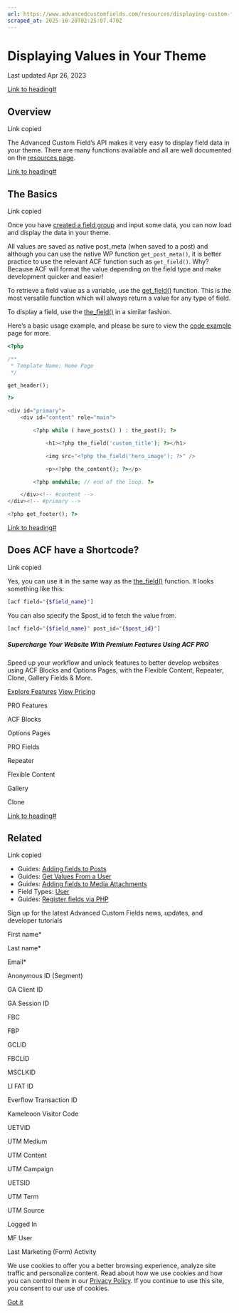 ```yaml
---
url: https://www.advancedcustomfields.com/resources/displaying-custom-field-values-in-your-theme
scraped_at: 2025-10-20T02:25:07.470Z
---
```


# Displaying Values in Your Theme

Last updated Apr 26, 2023

[Link to heading#](https://www.advancedcustomfields.com/resources/displaying-custom-field-values-in-your-theme/#overview)

## Overview

Link copied

The Advanced Custom Field’s API makes it very easy to display field data in your theme. There are many functions available and all are well documented on the [resources page](https://www.advancedcustomfields.com/resources/#functions).

[Link to heading#](https://www.advancedcustomfields.com/resources/displaying-custom-field-values-in-your-theme/#the-basics)

## The Basics

Link copied

Once you have [created a field group](https://www.advancedcustomfields.com/resources/getting-started/creating-a-field-group/) and input some data, you can now load and display the data in your theme.

All values are saved as native post\_meta (when saved to a post) and although you can use the native WP function `get_post_meta()`, it is better practice to use the relevant ACF function such as `get_field()`. Why? Because ACF will format the value depending on the field type and make development quicker and easier!

To retrieve a field value as a variable, use the [get\_field()](https://www.advancedcustomfields.com/docs/functions/get_field/ "get_field()") function. This is the most versatile function which will always return a value for any type of field.

To display a field, use the [the\_field()](https://www.advancedcustomfields.com/docs/functions/the_field/ "the_field()") in a similar fashion.

Here’s a basic usage example, and please be sure to view the [code example](https://www.advancedcustomfields.com/docs/code-examples/ "Code Examples") page for more.

```php
<?php

/**
 * Template Name: Home Page
 */

get_header();

?>

<div id="primary">
    <div id="content" role="main">

        <?php while ( have_posts() ) : the_post(); ?>

            <h1><?php the_field('custom_title'); ?></h1>

            <img src="<?php the_field('hero_image'); ?>" />

            <p><?php the_content(); ?></p>

        <?php endwhile; // end of the loop. ?>

    </div><!-- #content -->
</div><!-- #primary -->

<?php get_footer(); ?>
```

[Link to heading#](https://www.advancedcustomfields.com/resources/displaying-custom-field-values-in-your-theme/#does-acf-have-a-shortcode)

## Does ACF have a Shortcode?

Link copied

Yes, you can use it in the same way as the [the\_field()](https://www.advancedcustomfields.com/docs/functions/the_field/ "the_field()") function. It looks something like this:

```php
[acf field="{$field_name}"]
```

You can also specify the $post\_id to fetch the value from.

```php
[acf field="{$field_name}" post_id="{$post_id}"]
```

##### Supercharge Your Website With Premium Features Using ACF PRO

Speed up your workflow and unlock features to better develop websites using ACF Blocks and Options Pages, with the Flexible Content, Repeater,
Clone, Gallery Fields & More.


[Explore Features](https://www.advancedcustomfields.com/pro/) [View Pricing](https://www.advancedcustomfields.com/pro/#pricing-table/)

PRO Features

ACF Blocks

Options Pages

PRO Fields

Repeater

Flexible Content

Gallery

Clone

[Link to heading#](https://www.advancedcustomfields.com/resources/displaying-custom-field-values-in-your-theme/#related)

## Related

Link copied

- Guides: [Adding fields to Posts](https://www.advancedcustomfields.com/resources/adding-fields-posts/)
- Guides: [Get Values From a User](https://www.advancedcustomfields.com/resources/how-to-get-values-from-a-user/)
- Guides: [Adding fields to Media Attachments](https://www.advancedcustomfields.com/resources/adding-fields-media-attachments/)
- Field Types: [User](https://www.advancedcustomfields.com/resources/user/)
- Guides: [Register fields via PHP](https://www.advancedcustomfields.com/resources/register-fields-via-php/)

Sign up for the latest Advanced Custom Fields news, updates, and developer tutorials

First name\*

Last name\*

Email\*

Anonymous ID (Segment)

GA Client ID

GA Session ID

FBC

FBP

GCLID

FBCLID

MSCLKID

LI FAT ID

Everflow Transaction ID

Kameleoon Visitor Code

UETVID

UTM Medium

UTM Content

UTM Campaign

UETSID

UTM Term

UTM Source

Logged In

MF User

Last Marketing (Form) Activity

We use cookies to offer you a better browsing experience, analyze site traffic and personalize content. Read about how we use cookies and how you can control them in our [Privacy Policy](https://wpengine.com/legal/privacy/). If you continue to use this site, you consent to our use of cookies.

[Got it](https://www.advancedcustomfields.com/resources/displaying-custom-field-values-in-your-theme/#)